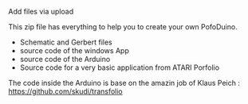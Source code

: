  Add files via upload

This zip file has everything to help you to create your own PofoDuino. 

- Schematic and Gerbert files
- source code of the windows App
- source code of the Arduino
- Source code for a very basic application from ATARI Porfolio

The code inside the Arduino is base on the amazin job of   Klaus Peich : https://github.com/skudi/transfolio
